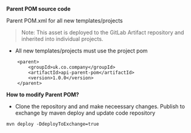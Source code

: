 **Parent POM source code**

Parent POM.xml for all new templates/projects
> Note: This asset is deployed to the GitLab Artifact repository and inherited into individual projects. 

- All new templates/projects must use the project pom
```
    <parent>
        <groupId>uk.co.company</groupId>
        <artifactId>api-parent-pom</artifactId>
        <version>1.0.0</version>
    </parent>
```

**How to modify Parent POM?**

*  Clone the repository and and make neceessary changes. Publish to exchange by maven deploy and update code repository

`mvn deploy -DdeployToExchange=true`
